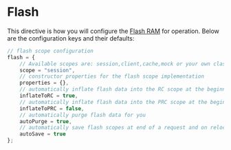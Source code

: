 # Flash

This directive is how you will configure the [Flash RAM](../../../../digging-deeper/flash-ram/) for operation. Below are the configuration keys and their defaults:

```javascript
// flash scope configuration
flash = {
    // Available scopes are: session,client,cache,mock or your own class path
    scope = "session",
    // constructor properties for the flash scope implementation
    properties = {},
    // automatically inflate flash data into the RC scope at the beginning of a request
    inflateToRC = true, 
    // automatically inflate flash data into the PRC scope at the beginning of a request
    inflateToPRC = false, 
    // automatically purge flash data for you
    autoPurge = true, 
    // automatically save flash scopes at end of a request and on relocations.
    autoSave = true 
};
```

